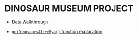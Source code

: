 # DINOSAUR MUSEUM PROJECT

- [Data Walkthrough](https://drive.google.com/file/d/1B22Rg_ZdvuEueOdldPP-3NR1c8h2SHLS/view?usp=sharing)

- [`getDinosaursAliveMya()` function explanation](https://drive.google.com/file/d/145DvfDhtBYmU1U3fPBOprq6A7qNoWZKb/view?usp=sharing)
